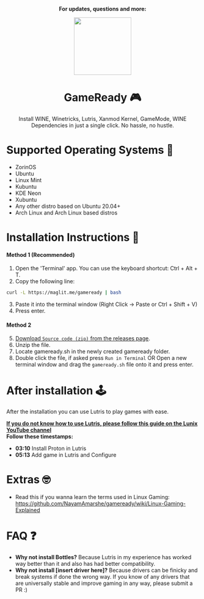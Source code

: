 <div align="center">

**For updates, questions and more:**    

<a href="https://t.me/iamnayam">
<img src="https://user-images.githubusercontent.com/25067102/209297095-a3db856f-b760-40bb-a68e-f3a3086e18c7.png" height="150px" />
</a>
</div>

<div align="center">

# GameReady 🎮

Install WINE, Winetricks, Lutris, Xanmod Kernel, GameMode, WINE Dependencies in just a single click. No hassle, no hustle.
</div>

# Supported Operating Systems 🚦

- ZorinOS
- Ubuntu
- Linux Mint
- Kubuntu
- KDE Neon
- Xubuntu
- Any other distro based on Ubuntu 20.04+
- Arch Linux and Arch Linux based distros

# Installation Instructions 🚀

#### Method 1 (Recommended)

1. Open the 'Terminal' app. You can use the keyboard shortcut: Ctrl + Alt + T.
2. Copy the following line:

```bash
curl -L https://maglit.me/gameready | bash
```

3. Paste it into the terminal window (Right Click -> Paste or Ctrl + Shift + V)
4. Press enter.

#### Method 2

5. [Download `Source code (zip)` from the releases page](https://github.com/NayamAmarshe/gameready/releases/latest).
6. Unzip the file.
7. Locate gameready.sh in the newly created gameready folder.
8. Double click the file, if asked press `Run in Terminal` OR Open a new terminal window and drag the `gameready.sh` file onto it and press enter.

# After installation 🕹

After the installation you can use Lutris to play games with ease.

[**If you do not know how to use Lutris, please follow this guide on the Lunix YouTube channel**](https://www.youtube.com/watch?v=RwnDtMfhmWk)  
**Follow these timestamps:**

- **03:10** Install Proton in Lutris
- **05:13** Add game in Lutris and Configure

# Extras 🤓
- Read this if you wanna learn the terms used in Linux Gaming: https://github.com/NayamAmarshe/gameready/wiki/Linux-Gaming-Explained

# FAQ ❓

- **Why not install Bottles?** Because Lutris in my experience has worked way better than it and also has had better compatibility.
- **Why not install [insert driver here]?** Because drivers can be finicky and break systems if done the wrong way. If you know of any drivers that are universally stable and improve gaming in any way, please submit a PR :)

